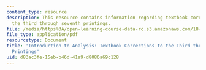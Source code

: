 ```yaml
---
content_type: resource
description: This resource contains information regarding textbook corrections to
  the third through seventh printings.
file: /media/https%3A/open-learning-course-data-rc.s3.amazonaws.com/18-100a-introduction-to-analysis-fall-2012/d83ac3fe15ebb46d41a9d8086a69c128_MIT18_100AF12_Co3rd7thprt.pdf
file_type: application/pdf
resourcetype: Document
title: 'Introduction to Analysis: Textbook Corrections to the Third through Seventh
  Printings'
uid: d83ac3fe-15eb-b46d-41a9-d8086a69c128
---
```

